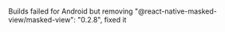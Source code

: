 ###

Builds failed for Android but removing
"@react-native-masked-view/masked-view": "0.2.8",
fixed it
